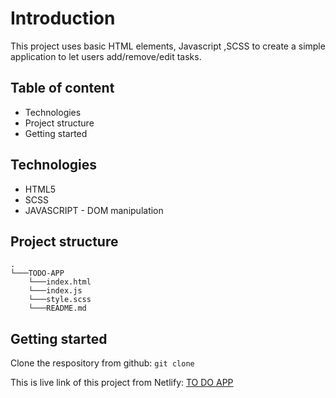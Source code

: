 # Introduction
This project uses basic HTML elements, Javascript ,SCSS to create a simple application to let users add/remove/edit tasks.

## Table of content
- Technologies
- Project structure
- Getting started

## Technologies 
- HTML5
- SCSS
- JAVASCRIPT - DOM manipulation

## Project structure
```
.
└───TODO-APP
    └───index.html
    └───index.js
    └───style.scss
    └───README.md
```
## Getting started
Clone the respository from github: ```git clone```

This is live link of this project from Netlify: [TO DO APP](https://qntodoapp.netlify.app/)